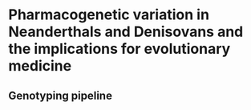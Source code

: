 # Pharmacogenetic variation in Neanderthals and Denisovans and the implications for evolutionary medicine

## Genotyping pipeline

